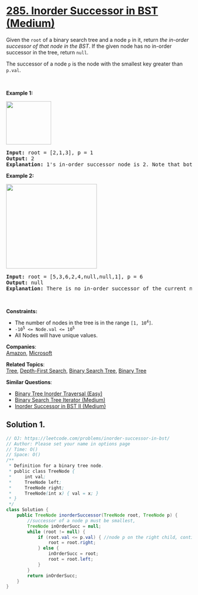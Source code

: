 # [285. Inorder Successor in BST (Medium)](https://leetcode.com/problems/inorder-successor-in-bst/)

<p>Given the <code>root</code> of a binary search tree and a node <code>p</code> in it, return <em>the in-order successor of that node in the BST</em>. If the given node has no in-order successor in the tree, return <code>null</code>.</p>

<p>The successor of a node <code>p</code> is the node with the smallest key greater than <code>p.val</code>.</p>

<p>&nbsp;</p>
<p><strong>Example 1:</strong></p>
<img alt="" src="https://assets.leetcode.com/uploads/2019/01/23/285_example_1.PNG" style="width: 122px; height: 117px;">
<pre><strong>Input:</strong> root = [2,1,3], p = 1
<strong>Output:</strong> 2
<strong>Explanation:</strong> 1's in-order successor node is 2. Note that both p and the return value is of TreeNode type.
</pre>

<p><strong>Example 2:</strong></p>
<img alt="" src="https://assets.leetcode.com/uploads/2019/01/23/285_example_2.PNG" style="width: 246px; height: 229px;">
<pre><strong>Input:</strong> root = [5,3,6,2,4,null,null,1], p = 6
<strong>Output:</strong> null
<strong>Explanation:</strong> There is no in-order successor of the current node, so the answer is <code>null</code>.
</pre>

<p>&nbsp;</p>
<p><strong>Constraints:</strong></p>

<ul>
	<li>The number of nodes in the tree is in the range <code>[1, 10<sup>4</sup>]</code>.</li>
	<li><code>-10<sup>5</sup> &lt;= Node.val &lt;= 10<sup>5</sup></code></li>
	<li>All Nodes will have unique values.</li>
</ul>

**Companies**:  
[Amazon](https://leetcode.com/company/amazon), [Microsoft](https://leetcode.com/company/microsoft)

**Related Topics**:  
[Tree](https://leetcode.com/tag/tree/), [Depth-First Search](https://leetcode.com/tag/depth-first-search/), [Binary Search Tree](https://leetcode.com/tag/binary-search-tree/), [Binary Tree](https://leetcode.com/tag/binary-tree/)

**Similar Questions**:

- [Binary Tree Inorder Traversal (Easy)](https://leetcode.com/problems/binary-tree-inorder-traversal/)
- [Binary Search Tree Iterator (Medium)](https://leetcode.com/problems/binary-search-tree-iterator/)
- [Inorder Successor in BST II (Medium)](https://leetcode.com/problems/inorder-successor-in-bst-ii/)

## Solution 1.

```java
// OJ: https://leetcode.com/problems/inorder-successor-in-bst/
// Author: Please set your name in options page
// Time: O()
// Space: O()
/**
 * Definition for a binary tree node.
 * public class TreeNode {
 *     int val;
 *     TreeNode left;
 *     TreeNode right;
 *     TreeNode(int x) { val = x; }
 * }
 */
class Solution {
    public TreeNode inorderSuccessor(TreeNode root, TreeNode p) {
        //successor of a node p must be smallest,
        TreeNode inOrderSucc = null;
        while (root != null) {
            if (root.val <= p.val) { //node p on the right child, continue
                root = root.right;
            } else {
                inOrderSucc = root;
                root = root.left;
            }
        }
        return inOrderSucc;
    }
}

```
